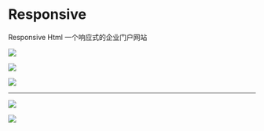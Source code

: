 # Responsive
Responsive Html
一个响应式的企业门户网站

![](images/1.jpg)

![](images/2.jpg)

![](images/3.jpg)
- - - 

![](images/m1.jpg)

![](images/m2.jpg)
